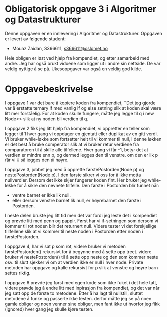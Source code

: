 # Obligatorisk oppgave 3 i Algoritmer og Datastrukturer

Denne oppgaven er en innlevering i Algoritmer og Datastrukturer. 
Oppgaven er levert av følgende student:
* Mouaz Zaidan, S366611, s366611@oslomet.no

Hele obligen er løst ved hjelp fra kompendiet, og etter samarbeid
med andre. Jeg har også brukt vidoene som ligger ut i andre sin nettside.
De var veldig nyttige å se på. Ukesoppgaver var også en veldig god kilde.

# Oppgavebeskrivelse

I oppgave 1 var det bare å kopiere koden fra kompendiet,
¨Det jeg gjorde var å erstatte ternary if med vanlig if og else setning
slik at koden skal være litt mer forståelig.
For at koden skulle fungere, måtte jeg legge til q i new Node<> slik at
ny noden bli verdien til q.

I oppgave 2 fikk jeg litt hjelp fra kompendiet, vi oppretter en teller
som legger til 1 hver gang vi oppdager en gjentatt eller duplikat av en gitt verdi.
Vi bruker while-løkke som fortsetter helt til vi kommer til null, 
I denne løkken er det best å bruke comperator slik at vi bruker retur verdiene fra comparatoren til å skille alle tilfellene.
Hver gang vi får -1, betyr det at verdien er mindre enn p, og dermed legges den til venstre.
om den er lik p får vi 0 så legges den til høyre.

I oppgave 3, jobbet jeg med å opprette førstePostorden(Node<T> p) og nestePostorden(Node<T> p).
I den første sikrer vi oss for å ikke motta nullverdier. Dersom det ikke skjer fungerer koden fint.
Her bruker jeg while-løkke for å sikre den nevnete tillfelle.
Den første i Postorden blir funnet når:
- ventre barnet er ikke lik null.
- eller dersom venstre barnet lik null, er høyrebarnet den første i Postorden.

I neste delen brukte jeg litt tid men det var fordi jeg leste det i kompendiet og prøvde litt med penn og pappir.
Først har vi if-setningen som dersom vi kommer til rot noden blir det returnert null.
Videre tester vi det forskjellige tillfellene slik at vi kommer til neste noden i Postorden etter noden i førstePostorden.

I oppgave 4, har vi sat p som rot,
videre bruker vi metoden førstePostorden() rekursivt for å begynne med å sette opp treet.
videre bruker vi nestePostorden() til å sette opp neste og den som kommer neste osv.
til slutt sjekker vi om at verdien ikke er null i hver node.
Private metoden har oppgave og kalle rekursivt for p slik at venstre og høyre barn settes riktig.


I oppgave 6 prøvde jeg først med egen kode som ikke fuket i det hele tatt, videre prøvde
jeg å endre litt med inpirasjon fra kompendiet, og det var når jeg satt opp de første to metodene.
Etter å ha lagt til nullstill, sluttet metodene å funke og passerte ikke testen. 
derfor måtte jeg se på noen gamle obliger og noen venner sine obliger, men fant ikke ut
hvorfor jeg fikk (ignored) hver gang jeg skulle kjøre testen.

